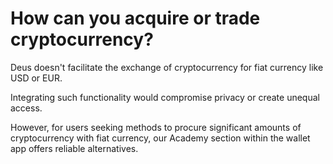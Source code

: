 # How can you acquire or trade cryptocurrency?

Deus doesn't facilitate the exchange of cryptocurrency for fiat currency like USD or EUR.

Integrating such functionality would compromise privacy or create unequal access.

However, for users seeking methods to procure significant amounts of cryptocurrency with fiat currency, our Academy section within the wallet app offers reliable alternatives.